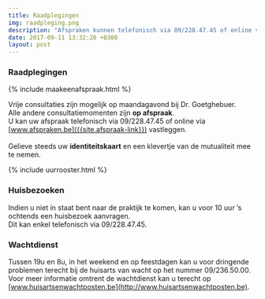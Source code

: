 ```yaml
---
title: Raadplegingen
img: raadpleging.png
description: "Afspraken kunnen telefonisch via 09/228.47.45 of online via www.afspraken.be gemaakt worden."
date: 2017-09-11 13:32:20 +0300
layout: post
---
```



### Raadplegingen

{% include maakeenafspraak.html %}

Vrije consultaties zijn mogelijk op maandagavond bij Dr. Goetghebuer. <br>
Alle andere consultatiemomenten zijn **op afspraak**. <br>
U kan uw afspraak telefonisch via 09/228.47.45 of online via [www.afspraken.be]({{site.afspraak-link}}) vastleggen.<br> <br>
Gelieve steeds uw **identiteitskaart** en een klevertje van de mutualiteit mee te nemen.  

{% include uurrooster.html %}

### Huisbezoeken

Indien u niet in staat bent naar de praktijk te komen, kan u voor 10 uur ’s ochtends een huisbezoek aanvragen. <br>
Dit kan enkel telefonisch via 09/228.47.45.


### Wachtdienst

Tussen 19u en 8u, in het weekend en op feestdagen kan u voor dringende problemen terecht bij de huisarts van wacht op het nummer 09/236.50.00. <br>
Voor meer informatie omtrent de wachtdienst kan u terecht op [www.huisartsenwachtposten.be](http://www.huisartsenwachtposten.be).
